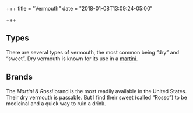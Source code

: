 +++
title = "Vermouth"
date = "2018-01-08T13:09:24-05:00"

+++

## Types
There are several types of vermouth, the most common being ”dry” and “sweet”. Dry vermouth is known for its use in a [martini](/drinks/martini).

## Brands
The _Martini & Rossi_ brand is the most readily available in the United States. Their dry vermouth is passable. But I find their sweet (called “Rosso”) to be medicinal and a quick way to ruin a drink.
